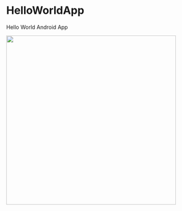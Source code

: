 HelloWorldApp
===================

Hello World Android App

<img src="![image](https://github.com/VirtuallyInsxne/HelloWorldApp/assets/113473537/0100b1a3-703b-449e-8558-b7434365c246)" width="450" />
